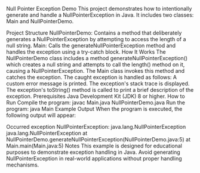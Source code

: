 Null Pointer Exception Demo
This project demonstrates how to intentionally generate and handle a NullPointerException in Java. It includes two classes: Main and NullPointerDemo.

Project Structure
NullPointerDemo: Contains a method that deliberately generates a NullPointerException by attempting to access the length of a null string.
Main: Calls the generateNullPointerException method and handles the exception using a try-catch block.
How It Works
The NullPointerDemo class includes a method generateNullPointerException() which creates a null string and attempts to call the length() method on it, causing a NullPointerException.
The Main class invokes this method and catches the exception.
The caught exception is handled as follows:
A custom error message is printed.
The exception's stack trace is displayed.
The exception's toString() method is called to print a brief description of the exception.
Prerequisites
Java Development Kit (JDK) 8 or higher.
How to Run
Compile the program: javac Main.java NullPointerDemo.java
Run the program: java Main
Example Output
When the program is executed, the following output will appear:

Occurred exception NullPointerException: java.lang.NullPointerException
java.lang.NullPointerException
    at NullPointerDemo.generateNullPointerException(NullPointerDemo.java:5)
    at Main.main(Main.java:5)
Notes
This example is designed for educational purposes to demonstrate exception handling in Java.
Avoid generating NullPointerException in real-world applications without proper handling mechanisms.
